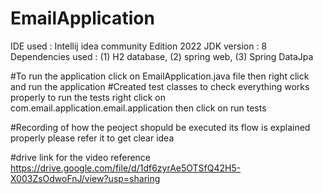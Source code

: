 # EmailApplication
IDE used : Intellij idea community Edition 2022
JDK version : 8
Dependencies used : (1) H2 database, (2) spring web, (3) Spring DataJpa

#To run the application click on EmailApplication.java file then right click and run the application 
#Created test classes to check everything works properly to run the tests right click on com.email.application.email.application then click on run tests 

#Recording of how the peoject shopuld be executed its flow is explained properly please refer it to get clear idea 

#drive link for the video reference
https://drive.google.com/file/d/1df6zyrAe5OTSfQ42H5-X003ZsOdwoFnJ/view?usp=sharing
